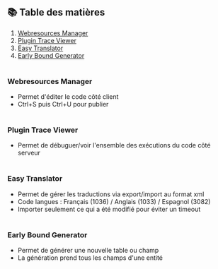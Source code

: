 ## 📚 Table des matières

1. [Webresources Manager](#webresources-manager)
2. [Plugin Trace Viewer](#plugin-trace-viewer)
3. [Easy Translator](#easy-translator)
4. [Early Bound Generator](#early-bound-generator)
<br><br>

### Webresources Manager
- Permet d'éditer le code côté client
- Ctrl+S puis Ctrl+U pour publier
<br><br>

### Plugin Trace Viewer
- Permet de débuguer/voir l'ensemble des exécutions du code côté serveur
<br><br>

### Easy Translator
- Permet de gérer les traductions via export/import au format xml
- Code langues : Français (1036) / Anglais (1033) / Espagnol (3082)
- Importer seulement ce qui a été modifié pour éviter un timeout
<br><br>

### Early Bound Generator
- Permet de générer une nouvelle table ou champ
- La génération prend tous les champs d'une entité
<br><br>
